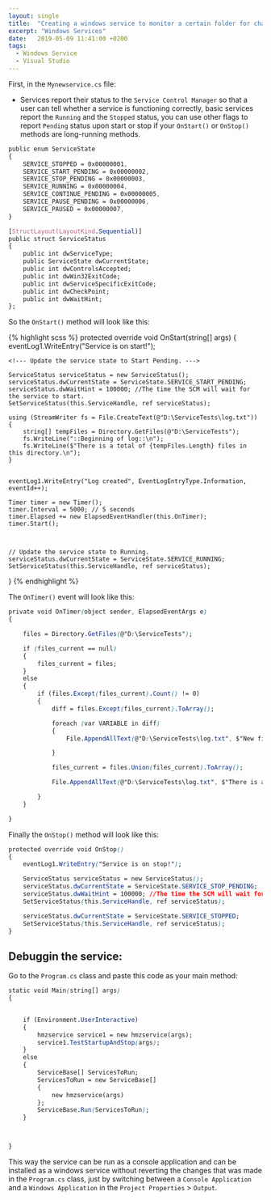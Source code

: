 ```yaml
---
layout: single
title:  "Creating a windows service to monitor a certain folder for changes"
excerpt: "Windows Services"
date:   2019-05-09 11:41:00 +0200
tags:
  - Windows Service 
  - Visual Studio
---
```


First, in the `Mynewservice.cs` file:

- Services report their status to the `Service Control Manager` so that a user can tell whether a service is functioning correctly, basic services report the `Running` and the `Stopped` status, you can use other flags to report `Pending` status upon start or stop if your `OnStart()` or `OnStop()` methods are long-running methods.

```css
public enum ServiceState
{
    SERVICE_STOPPED = 0x00000001,
    SERVICE_START_PENDING = 0x00000002,
    SERVICE_STOP_PENDING = 0x00000003,
    SERVICE_RUNNING = 0x00000004,
    SERVICE_CONTINUE_PENDING = 0x00000005,
    SERVICE_PAUSE_PENDING = 0x00000006,
    SERVICE_PAUSED = 0x00000007,
}

[StructLayout(LayoutKind.Sequential)]
public struct ServiceStatus
{
    public int dwServiceType;
    public ServiceState dwCurrentState;
    public int dwControlsAccepted;
    public int dwWin32ExitCode;
    public int dwServiceSpecificExitCode;
    public int dwCheckPoint;
    public int dwWaitHint;
};

```

So the `OnStart()` method will look like this:

{% highlight scss %}
protected override void OnStart(string[] args)
{
    eventLog1.WriteEntry("Service is on start!");


    <!--- Update the service state to Start Pending. --->
    
    ServiceStatus serviceStatus = new ServiceStatus();
    serviceStatus.dwCurrentState = ServiceState.SERVICE_START_PENDING;
    serviceStatus.dwWaitHint = 100000; //The time the SCM will wait for the service to start.
    SetServiceStatus(this.ServiceHandle, ref serviceStatus);

    using (StreamWriter fs = File.CreateText(@"D:\ServiceTests\log.txt"))
    {
        string[] tempFiles = Directory.GetFiles(@"D:\ServiceTests");
        fs.WriteLine("::Beginning of log::\n");
        fs.WriteLine($"There is a total of {tempFiles.Length} files in this directory.\n");
    }


    eventLog1.WriteEntry("Log created", EventLogEntryType.Information, eventId++);

    Timer timer = new Timer();
    timer.Interval = 5000; // 5 seconds
    timer.Elapsed += new ElapsedEventHandler(this.OnTimer);
    timer.Start();



    // Update the service state to Running.
    serviceStatus.dwCurrentState = ServiceState.SERVICE_RUNNING;
    SetServiceStatus(this.ServiceHandle, ref serviceStatus);

}
{% endhighlight %}

The `OnTimer()` event will look like this:

```css
private void OnTimer(object sender, ElapsedEventArgs e)
{

    files = Directory.GetFiles(@"D:\ServiceTests");

    if (files_current == null)
    {
        files_current = files; 
    }
    else
    {
        if (files.Except(files_current).Count() != 0)
        {
            diff = files.Except(files_current).ToArray();

            foreach (var VARIABLE in diff)
            {
                File.AppendAllText(@"D:\ServiceTests\log.txt", $"New file added: \"{VARIABLE}\"\n");

            }

            files_current = files.Union(files_current).ToArray();

            File.AppendAllText(@"D:\ServiceTests\log.txt", $"There is a total of {files_current.Length} files in this folder\n");

        }
    }

}
```

Finally the `OnStop()` method will look like this:

```css
protected override void OnStop()
{
    eventLog1.WriteEntry("Service is on stop!");

    ServiceStatus serviceStatus = new ServiceStatus();
    serviceStatus.dwCurrentState = ServiceState.SERVICE_STOP_PENDING;
    serviceStatus.dwWaitHint = 100000; //The time the SCM will wait for the service to stop.
    SetServiceStatus(this.ServiceHandle, ref serviceStatus);

    serviceStatus.dwCurrentState = ServiceState.SERVICE_STOPPED;
    SetServiceStatus(this.ServiceHandle, ref serviceStatus);
}
```

## Debuggin the service:

Go to the `Program.cs` class and paste this code as your main method:

```css
static void Main(string[] args)
{


    if (Environment.UserInteractive)
    {
        hmzservice service1 = new hmzservice(args);
        service1.TestStartupAndStop(args);
    }
    else
    {
        ServiceBase[] ServicesToRun;
        ServicesToRun = new ServiceBase[]
        {
            new hmzservice(args)
        };
        ServiceBase.Run(ServicesToRun);
    }



}
```

This way the service can be run as a console application and can be installed as a windows service without reverting the changes that was made in the `Program.cs` class, just by switching between a `Console Application` and a `Windows Application` in the `Project Properties` > `Output`.